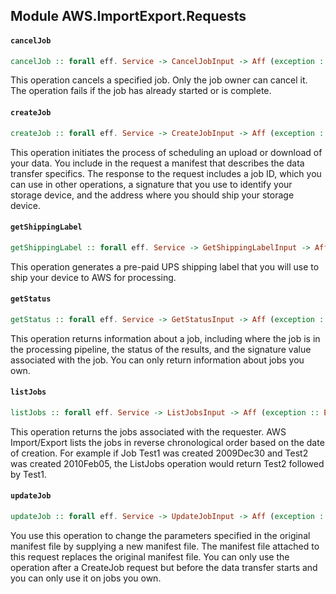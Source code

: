 ## Module AWS.ImportExport.Requests

#### `cancelJob`

``` purescript
cancelJob :: forall eff. Service -> CancelJobInput -> Aff (exception :: EXCEPTION | eff) CancelJobOutput
```

This operation cancels a specified job. Only the job owner can cancel it. The operation fails if the job has already started or is complete.

#### `createJob`

``` purescript
createJob :: forall eff. Service -> CreateJobInput -> Aff (exception :: EXCEPTION | eff) CreateJobOutput
```

This operation initiates the process of scheduling an upload or download of your data. You include in the request a manifest that describes the data transfer specifics. The response to the request includes a job ID, which you can use in other operations, a signature that you use to identify your storage device, and the address where you should ship your storage device.

#### `getShippingLabel`

``` purescript
getShippingLabel :: forall eff. Service -> GetShippingLabelInput -> Aff (exception :: EXCEPTION | eff) GetShippingLabelOutput
```

This operation generates a pre-paid UPS shipping label that you will use to ship your device to AWS for processing.

#### `getStatus`

``` purescript
getStatus :: forall eff. Service -> GetStatusInput -> Aff (exception :: EXCEPTION | eff) GetStatusOutput
```

This operation returns information about a job, including where the job is in the processing pipeline, the status of the results, and the signature value associated with the job. You can only return information about jobs you own.

#### `listJobs`

``` purescript
listJobs :: forall eff. Service -> ListJobsInput -> Aff (exception :: EXCEPTION | eff) ListJobsOutput
```

This operation returns the jobs associated with the requester. AWS Import/Export lists the jobs in reverse chronological order based on the date of creation. For example if Job Test1 was created 2009Dec30 and Test2 was created 2010Feb05, the ListJobs operation would return Test2 followed by Test1.

#### `updateJob`

``` purescript
updateJob :: forall eff. Service -> UpdateJobInput -> Aff (exception :: EXCEPTION | eff) UpdateJobOutput
```

You use this operation to change the parameters specified in the original manifest file by supplying a new manifest file. The manifest file attached to this request replaces the original manifest file. You can only use the operation after a CreateJob request but before the data transfer starts and you can only use it on jobs you own.


